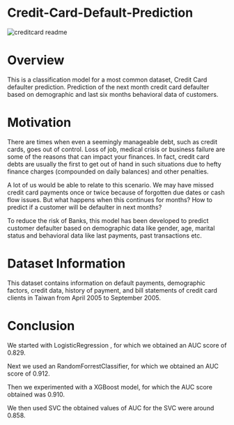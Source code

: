 # Credit-Card-Default-Prediction
![creditcard readme](https://user-images.githubusercontent.com/52554694/184549632-79f90b4a-745a-4a21-a155-4191afbb4c3e.jpeg)

# Overview
This is a classification model for a most common dataset, Credit Card defaulter prediction. Prediction of the next month credit card defaulter based on demographic and last six months behavioral data of customers.

# Motivation
There are times when even a seemingly manageable debt, such as credit cards, goes out of control. Loss of job, medical crisis or business failure are some of the reasons that can impact your finances. In fact, credit card debts are usually the first to get out of hand in such situations due to hefty finance charges (compounded on daily balances) and other penalties.

A lot of us would be able to relate to this scenario. We may have missed credit card payments once or twice because of forgotten due dates or cash flow issues. But what happens when this continues for months? How to predict if a customer will be defaulter in next months?

To reduce the risk of Banks, this model has been developed to predict customer defaulter based on demographic data like gender, age, marital status and behavioral data like last payments, past transactions etc.

# Dataset Information
This dataset contains information on default payments, demographic factors, credit data, history of payment, and bill statements of credit card clients in Taiwan from April 2005 to September 2005.


# Conclusion

We started with LogisticRegression , for which we obtained an AUC score of 0.829.

Next we used an RandomForrestClassifier, for which we obtained an AUC score of 0.912.

Then we experimented with a XGBoost model, for which the AUC score obtained was 0.910.

We then used SVC the obtained values of AUC for the SVC were around 0.858.

